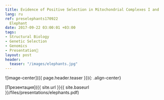 ```yaml
---
title: Evidence of Positive Selection in Mitochondrial Complexes I and V of the African
lang: ru
ref: preselephants170922
  Elephant
date: 2017-09-22 03:00:01 +03:00
tags:
- Structural Biology
- Genetic Selection
- Genomics
- Presentation🎯
layout: post
header:
  teaser: "/images/elephants.jpg"
---
```


![image-center]({{ page.header.teaser }}){: .align-center}

[Презентация]({{ site.url }}{{ site.baseurl }}/files/presentations/elephants.pdf)
